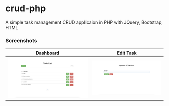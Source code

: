 # crud-php
A simple task management CRUD applicaion in PHP with JQuery, Bootstrap, HTML

### Screenshots 
Dashboard             |  Edit Task
:-------------------------:|:-------------------------:
<img src="./screen1.png">  |  <img src="./screen2.png">
